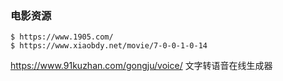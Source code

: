 ### 电影资源

```
$ https://www.1905.com/
$ https://www.xiaobdy.net/movie/7-0-0-1-0-14
```


https://www.91kuzhan.com/gongju/voice/   文字转语音在线生成器